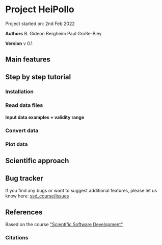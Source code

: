 # Project HeiPollo
Project started on: 2nd Feb 2022

**Authors**
B. Gideon Bergheim
Paul Große-Bley

**Version**
v 0.1

## Main features

## Step by step tutorial

### Installation

### Read data files

#### Input data examples + validity range

### Convert data


### Plot data

## Scientific approach

## Bug tracker
If you find any bugs or want to suggest additional features, please let us know here:
[ssd_course/Issues](https://github.com/pauleonix/ssd_course/issues)


## References
Based on the course ["Scientific Software Development" ](https://github.com/ssciwr/sustainable_development_course)

### Citations
